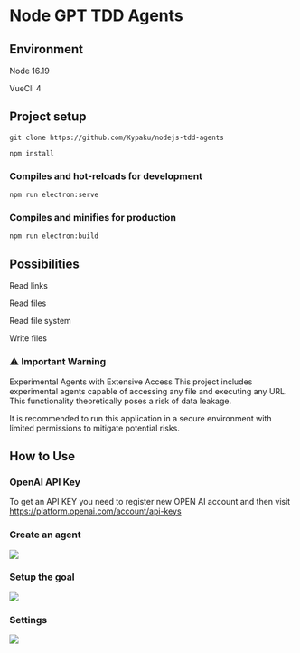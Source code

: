 # Node GPT TDD Agents


## Environment

Node 16.19

VueCli 4

## Project setup

```
git clone https://github.com/Kypaku/nodejs-tdd-agents
```

```
npm install
```

### Compiles and hot-reloads for development
```
npm run electron:serve
```

### Compiles and minifies for production
```
npm run electron:build
```
 
## Possibilities
Read links

Read files

Read file system

Write files

### :warning: Important Warning
Experimental Agents with Extensive Access
This project includes experimental agents capable of accessing any file and executing any URL. This functionality theoretically poses a risk of data leakage.

It is recommended to run this application in a secure environment with limited permissions to mitigate potential risks.

## How to Use

### OpenAI API Key
To get an API KEY you need to register new OPEN AI account and then visit https://platform.openai.com/account/api-keys

### Create an agent
![](https://i.ibb.co/Vx4HDHW/image-2024-01-23-22-24-54.png)
### Setup the goal
![](https://i.ibb.co/8bmR1Gc/image-2024-01-23-22-25-11.png)
### Settings
![](https://i.ibb.co/cwK68Q9/image.png)

